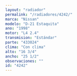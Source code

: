 ```yaml
---
layout: "radiador"
permalink: "/radiadores/4242/"
marca: "Nissan"
modelo: "D-21 Estaquita"
ano: "1998"
motor: "L4 2.4"
transmision: "Estándar"
parte: "433024"
clima: "Con clima"
alto: "16 3/4"
ancho: "25 1/2"
observaciones: ""
id: "4242"
---
```


